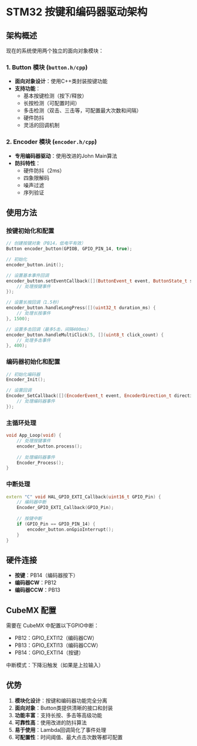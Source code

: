 # STM32 按键和编码器驱动架构

## 架构概述

现在的系统使用两个独立的面向对象模块：

### 1. Button 模块 (`button.h/cpp`)
- **面向对象设计**：使用C++类封装按键功能
- **支持功能**：
  - 基本按键检测（按下/释放）
  - 长按检测（可配置时间）
  - 多击检测（双击、三击等，可配置最大次数和间隔）
  - 硬件防抖
  - 灵活的回调机制

### 2. Encoder 模块 (`encoder.h/cpp`)
- **专用编码器驱动**：使用改进的John Main算法
- **防抖特性**：
  - 硬件防抖（2ms）
  - 四象限解码
  - 噪声过滤
  - 序列验证

## 使用方法

### 按键初始化和配置
```cpp
// 创建按键对象（PB14，低电平有效）
Button encoder_button(GPIOB, GPIO_PIN_14, true);

// 初始化
encoder_button.init();

// 设置基本事件回调
encoder_button.setEventCallback([](ButtonEvent_t event, ButtonState_t state) {
    // 处理按键事件
});

// 设置长按回调（1.5秒）
encoder_button.handleLongPress([](uint32_t duration_ms) {
    // 处理长按事件
}, 1500);

// 设置多击回调（最多5击，间隔400ms）
encoder_button.handleMultiClick(5, [](uint8_t click_count) {
    // 处理多击事件
}, 400);
```

### 编码器初始化和配置
```cpp
// 初始化编码器
Encoder_Init();

// 设置回调
Encoder_SetCallback([](EncoderEvent_t event, EncoderDirection_t direction, int32_t steps) {
    // 处理编码器事件
});
```

### 主循环处理
```cpp
void App_Loop(void) {
    // 处理按键事件
    encoder_button.process();
    
    // 处理编码器事件
    Encoder_Process();
}
```

### 中断处理
```cpp
extern "C" void HAL_GPIO_EXTI_Callback(uint16_t GPIO_Pin) {
    // 编码器中断
    Encoder_GPIO_EXTI_Callback(GPIO_Pin);
    
    // 按键中断
    if (GPIO_Pin == GPIO_PIN_14) {
        encoder_button.onGpioInterrupt();
    }
}
```

## 硬件连接

- **按键**：PB14（编码器按下）
- **编码器CW**：PB12
- **编码器CCW**：PB13

## CubeMX 配置

需要在 CubeMX 中配置以下GPIO中断：
- PB12：GPIO_EXTI12（编码器CW）
- PB13：GPIO_EXTI13（编码器CCW）
- PB14：GPIO_EXTI14（按键）

中断模式：下降沿触发（如果是上拉输入）

## 优势

1. **模块化设计**：按键和编码器功能完全分离
2. **面向对象**：Button类提供清晰的接口和封装
3. **功能丰富**：支持长按、多击等高级功能
4. **可靠性高**：使用改进的防抖算法
5. **易于使用**：Lambda回调简化了事件处理
6. **可配置性**：时间阈值、最大点击次数等都可配置
